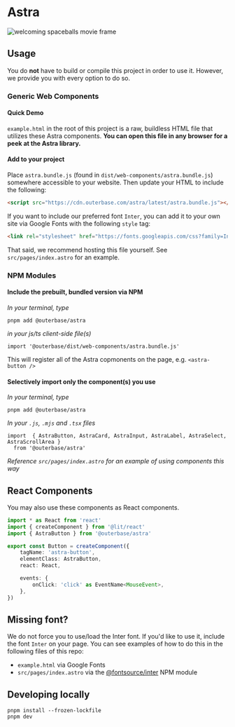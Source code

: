# Astra

![welcoming spaceballs movie frame](https://static1.moviewebimages.com/wordpress/wp-content/uploads/article/8obJdqaaq4cDIkAFJqnL6NpwmemElk.jpg?q=50&fit=contain&w=1140&h=&dpr=1.5)

## Usage

You do **not** have to build or compile this project in order to use it.
However, we provide you with every option to do so.

### Generic Web Components

#### Quick Demo

`example.html` in the root of this project is a raw, buildless HTML file that utilizes these Astra components. **You can open this file in any browser for a peek at the Astra library.**

#### Add to your project

Place `astra.bundle.js` (found in `dist/web-components/astra.bundle.js`) somewhere accessible to your website. Then update your HTML to include the following:

```html
<script src="https://cdn.outerbase.com/astra/latest/astra.bundle.js"></script>
```

If you want to include our preferred font `Inter`, you can add it to your own site via Google Fonts with the following `style` tag:

```html
<link rel="stylesheet" href="https://fonts.googleapis.com/css?family=Inter:400,500,600,700&display=swap" />
```

That said, we recommend hosting this file yourself. See `src/pages/index.astro` for an example.

### NPM Modules

#### Include the prebuilt, bundled version via NPM

_In your terminal, type_

```
pnpm add @outerbase/astra
```

_in your js/ts client-side file(s)_

```
import '@outerbase/dist/web-components/astra.bundle.js'
```

This will register all of the Astra copmonents on the page, e.g. `<astra-button />`

#### Selectively import only the component(s) you use

_In your terminal, type_

```
pnpm add @outerbase/astra
```

_In your `.js`, `.mjs` and `.tsx` files_

```
import  { AstraButton, AstraCard, AstraInput, AstraLabel, AstraSelect, AstraScrollArea }
  from '@outerbase/astra'
```

_Reference `src/pages/index.astro` for an example of using components this way_

## React Components

You may also use these components as React components.

```ts
import * as React from 'react'
import { createComponent } from '@lit/react'
import { AstraButton } from '@outerbase/astra'

export const Button = createComponent({
    tagName: 'astra-button',
    elementClass: AstraButton,
    react: React,

    events: {
        onClick: 'click' as EventName<MouseEvent>,
    },
})
```

## Missing font?

We do not force you to use/load the Inter font. If you'd like to use it, include the font `Inter` on your page. You can see examples of how to do this in the following files of this repo:

-   `example.html` via Google Fonts
-   `src/pages/index.astro` via the [@fontsource/inter](https://www.npmjs.com/package/@fontsource/inter) NPM module

## Developing locally

```
pnpm install --frozen-lockfile
pnpm dev
```

